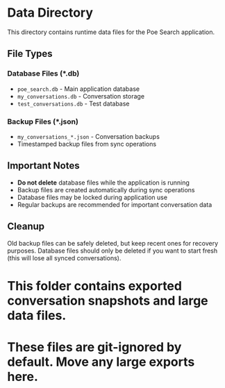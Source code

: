 # Data Directory

This directory contains runtime data files for the Poe Search application.

## File Types

### Database Files (*.db)
- `poe_search.db` - Main application database
- `my_conversations.db` - Conversation storage
- `test_conversations.db` - Test database

### Backup Files (*.json)
- `my_conversations_*.json` - Conversation backups
- Timestamped backup files from sync operations

## Important Notes

- **Do not delete** database files while the application is running
- Backup files are created automatically during sync operations
- Database files may be locked during application use
- Regular backups are recommended for important conversation data

## Cleanup

Old backup files can be safely deleted, but keep recent ones for recovery purposes.
Database files should only be deleted if you want to start fresh (this will lose all synced conversations).

# This folder contains exported conversation snapshots and large data files.
# These files are git-ignored by default. Move any large exports here.
